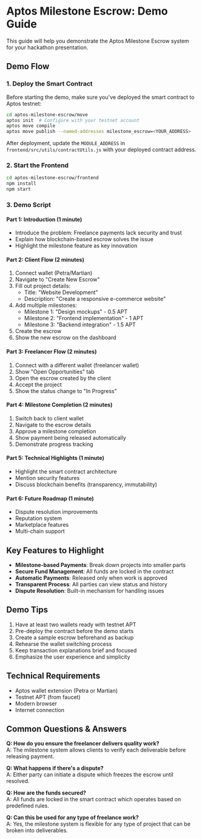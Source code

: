 # Aptos Milestone Escrow: Demo Guide

This guide will help you demonstrate the Aptos Milestone Escrow system for your hackathon presentation.

## Demo Flow

### 1. Deploy the Smart Contract

Before starting the demo, make sure you've deployed the smart contract to Aptos testnet:

```bash
cd aptos-milestone-escrow/move
aptos init  # Configure with your testnet account
aptos move compile
aptos move publish --named-addresses milestone_escrow=<YOUR_ADDRESS>
```

After deployment, update the `MODULE_ADDRESS` in `frontend/src/utils/contractUtils.js` with your deployed contract address.

### 2. Start the Frontend

```bash
cd aptos-milestone-escrow/frontend
npm install
npm start
```

### 3. Demo Script

#### Part 1: Introduction (1 minute)
- Introduce the problem: Freelance payments lack security and trust
- Explain how blockchain-based escrow solves the issue
- Highlight the milestone feature as key innovation

#### Part 2: Client Flow (2 minutes)
1. Connect wallet (Petra/Martian)
2. Navigate to "Create New Escrow"
3. Fill out project details:
   - Title: "Website Development"
   - Description: "Create a responsive e-commerce website"
4. Add multiple milestones:
   - Milestone 1: "Design mockups" - 0.5 APT
   - Milestone 2: "Frontend implementation" - 1 APT
   - Milestone 3: "Backend integration" - 1.5 APT
5. Create the escrow
6. Show the new escrow on the dashboard

#### Part 3: Freelancer Flow (2 minutes)
1. Connect with a different wallet (freelancer wallet)
2. Show "Open Opportunities" tab
3. Open the escrow created by the client
4. Accept the project
5. Show the status change to "In Progress"

#### Part 4: Milestone Completion (2 minutes)
1. Switch back to client wallet
2. Navigate to the escrow details
3. Approve a milestone completion
4. Show payment being released automatically
5. Demonstrate progress tracking

#### Part 5: Technical Highlights (1 minute)
- Highlight the smart contract architecture
- Mention security features
- Discuss blockchain benefits (transparency, immutability)

#### Part 6: Future Roadmap (1 minute)
- Dispute resolution improvements
- Reputation system
- Marketplace features
- Multi-chain support

## Key Features to Highlight

- **Milestone-based Payments**: Break down projects into smaller parts
- **Secure Fund Management**: All funds are locked in the contract
- **Automatic Payments**: Released only when work is approved
- **Transparent Process**: All parties can view status and history
- **Dispute Resolution**: Built-in mechanism for handling issues

## Demo Tips

1. Have at least two wallets ready with testnet APT
2. Pre-deploy the contract before the demo starts
3. Create a sample escrow beforehand as backup
4. Rehearse the wallet switching process
5. Keep transaction explanations brief and focused
6. Emphasize the user experience and simplicity

## Technical Requirements

- Aptos wallet extension (Petra or Martian)
- Testnet APT (from faucet)
- Modern browser
- Internet connection

## Common Questions & Answers

**Q: How do you ensure the freelancer delivers quality work?**  
A: The milestone system allows clients to verify each deliverable before releasing payment.

**Q: What happens if there's a dispute?**  
A: Either party can initiate a dispute which freezes the escrow until resolved.

**Q: How are the funds secured?**  
A: All funds are locked in the smart contract which operates based on predefined rules.

**Q: Can this be used for any type of freelance work?**  
A: Yes, the milestone system is flexible for any type of project that can be broken into deliverables. 